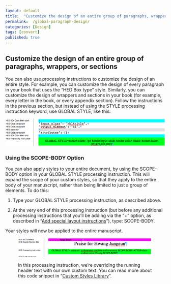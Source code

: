 ```yaml
---
layout: default
title:  "Customize the design of an entire group of paragraphs, wrappers, or sections"
permalink:  /global-paragraph-design/
categories: [Design]
tags: [convert]
published: true
---
```


<section data-type="chapter" class="hsecchapter" data-hederis-type="hsecchapter" id="global-paragraph-design" data-pi-attrs="id: global-paragraph-design; data-tags: convert;" role="doc-chapter" data-tags="convert" data-author-name=" " data-book-title=" " title="Customize the design of an entire group of paragraphs, wrappers, or sections"><h1 data-hederis-type="hblkchaptitle" class="hblkchaptitle" id="ppuGnK1B0">Customize the design of an entire group of paragraphs, wrappers, or sections</h1>
    <p class="hblkp" data-hederis-type="hblkp" id="pHcj8is66">You can also use processing instructions to customize the design of an entire style. For example, you can customize the design of every paragraph in your book that uses the &#8220;HED Box type&#8221; style. Similarly, you can customize the design of wrappers and sections in your book (for example, every letter in the book, or every appendix section). Follow the instructions in the previous section, but instead of using the STYLE processing instruction keyword, use GLOBAL STYLE, like this:</p>
    <img data-hederis-type="hblkimg" class="hblkimg" id="pLAvUs5Xv" src="/images/globalstyle.png" data-img-src="globalstyle.png"/>
    <section class="hwprsubsection" data-hederis-type="hwprsubsection" id="pUNJWKwaE" data-type="subsection" title="Using the SCOPE-BODY Option"><h1 data-hederis-type="hblktitle" class="hblktitle" id="pBi5LRDsr">Using the SCOPE-BODY Option</h1>
    <p class="hblkp" data-hederis-type="hblkp" id="pXF75KBLU">You can also apply styles to your entire document, by using the SCOPE-BODY option in your GLOBAL STYLE processing instruction. This will expand the scope of your custom styles, so that they apply to the entire body of your manuscript, rather than being limited to just a group of elements. To do this:</p>
    <ol class="hwprnumlist" data-hederis-type="hwprnumlist" id="pAaF3XV8L"><li class="hblkoli" data-hederis-type="hblkoli" id="lidyFvbOce"><p class="hblkoli" data-hederis-type="hblklip" id="pcHPixFKb">Type your GLOBAL STYLE processing instruction, as described above.</p></li>
    <li class="hblkoli" data-hederis-type="hblkoli" id="lipo3xjzCr"><p class="hblkoli" data-hederis-type="hblklip" id="pEp9Rn0Wd">At the very end of this processing instruction (but before any additional processing instructions that you&#8217;ll be adding via the &#8220;+&#8221; option, as described in &#8220;<a href="{% post_url 2019-10-22-36-Addspeciallayoutinstructions %}" id="phj6oE9av"><span class="Hyperlink" id="pM8rgymSF">Add special layout instructions</span></a>&#8221;), type: SCOPE-BODY.</p></li>
    </ol>
    <p class="hblkp" data-hederis-type="hblkp" id="pUqwJEL74">Your styles will now be applied to the entire manuscript.</p>
    <figure class="hwprfig" data-hederis-type="hwprfig" id="p69Zl3hrV"><img data-hederis-type="hblkimg" class="hblkimg" id="py91wvgSs" src="/images/globalscopebody.png" data-img-src="globalscopebody.png"/>
    <p class="hblkcaption" data-hederis-type="hblkcaption" id="pcnfPG1TB">In this processing instruction, we&#8217;re overriding the running header text with our own custom text. You can read more about this code snippet in &#8220;<a href="{% post_url 2019-10-22-52-CustomCodeLibrary %}" id="psDe3wewH"><span class="Hyperlink" id="p0K5vxlxH">Custom Styles Library</span></a>&#8221;.</p>
    </figure>
    </section>
    </section>
    